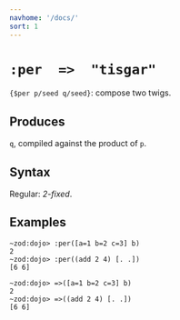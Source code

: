 ```yaml
---
navhome: '/docs/'
sort: 1
---
```


# `:per  =>  "tisgar"`

`{$per p/seed q/seed}`: compose two twigs.

## Produces

`q`, compiled against the product of `p`.

## Syntax

Regular: *2-fixed*.

## Examples

    ~zod:dojo> :per([a=1 b=2 c=3] b)
    2
    ~zod:dojo> :per((add 2 4) [. .])
    [6 6]

    ~zod:dojo> =>([a=1 b=2 c=3] b)
    2
    ~zod:dojo> =>((add 2 4) [. .])
    [6 6]
